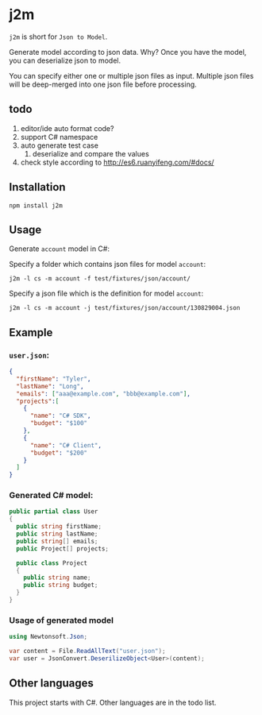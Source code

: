 # j2m

`j2m` is short for `Json to Model`.

Generate model according to json data.
Why? Once you have the model, you can deserialize json to model.

You can specify either one or multiple json files as input.
Multiple json files will be deep-merged into one json file before processing.


## todo

1. editor/ide auto format code?
1. support C# namespace
1. auto generate test case
    1. deserialize and compare the values
1. check style according to http://es6.ruanyifeng.com/#docs/


## Installation

```shell
npm install j2m
```


## Usage

Generate `account` model in C#:

Specify a folder which contains json files for model `account`:

```shell
j2m -l cs -m account -f test/fixtures/json/account/
```

Specify a json file which is the definition for model `account`:

```shell
j2m -l cs -m account -j test/fixtures/json/account/130829004.json
```


## Example

### `user.json`:

```json
{
  "firstName": "Tyler",
  "lastName": "Long",
  "emails": ["aaa@example.com", "bbb@example.com"],
  "projects":[
    {
      "name": "C# SDK",
      "budget": "$100"
    },
    {
      "name": "C# Client",
      "budget": "$200"
    }
  ]
}
```

### Generated C# model:

```csharp
public partial class User
{
  public string firstName;
  public string lastName;
  public string[] emails;
  public Project[] projects;

  public class Project
  {
    public string name;
    public string budget;
  }
}
```

### Usage of generated model

```csharp
using Newtonsoft.Json;

var content = File.ReadAllText("user.json");
var user = JsonConvert.DeserilizeObject<User>(content);
```


## Other languages

This project starts with C#. Other languages are in the todo list.

